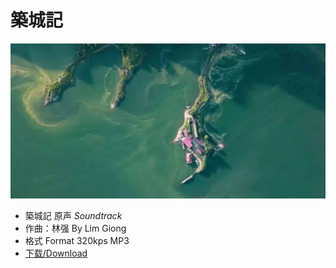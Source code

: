 # 築城記

![vinyl](data/Last.png)
- 築城記 原声 *Soundtrack*
- 作曲：林强 By Lim Giong
- 格式 Format 320kps MP3
- [下载/Download](data/築城記-配樂dummy.zip)
